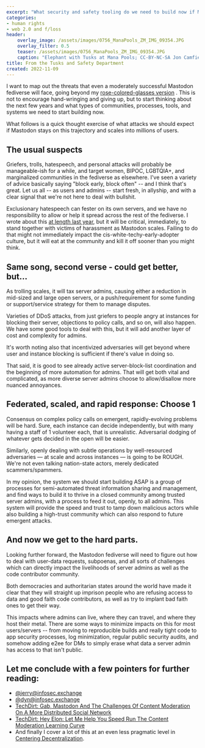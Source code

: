 ```yaml
---
excerpt: "What security and safety tooling do we need to build now if Mastodon scales into tens or hundereds of millions of users."
categories:
- human rights
- web 2.0 and f/loss
header:
    overlay_image: /assets/images/0756_ManaPools_ZM_IMG_09354.JPG
    overlay_filter: 0.5
    teaser: /assets/images/0756_ManaPools_ZM_IMG_09354.JPG
    caption: "Elephant with Tusks at Mana Pools; CC-BY-NC-SA Jon Camfield"
title: From the Tusks and Safety Department
created: 2022-11-09
---
```


I want to map out the threats that even a moderately successful Mastodon fediverse will face, going beyond my [rose-colored-glasses version](https://www.joncamfield.com/blog/2022.11/on-mastodon.html) . This is not to encourage hand-wringing and giving up, but to start thinking about the next few years and what types of communities, processes, tools, and systems we need to start building now.

What follows is a quick thought exercise of what attacks we should expect if Mastodon stays on this trajectory and scales into millions of users.

## The usual suspects

Griefers, trolls, hatespeech, and personal attacks will probably be manageable-ish for a while, and target women, BIPOC, LGBTQIA+, and marginalized communities in the fediverse as elsewhere. I've seen a variety of advice basically saying "block early, block often" -- and I think that's great. Let us all -- as users and admins -- start fresh, in allyship, and with a clear signal that we're not here to deal with bullshit.

Exclusionary hatespeech can fester on its own servers, and we have no responsibility to allow or help it spread across the rest of the fediverse. I wrote about this [at length last year](https://www.joncamfield.com/blog/2021.05/centering-decentralization), but it will be critical, immediately, to stand together with victims of harassment as Mastodon scales. Failing to do that might not immediately impact the cis-white-techy-early-adopter culture, but it will eat at the community and kill it off sooner than you might think.

## Same song, second verse - could get better, but...

As trolling scales, it will tax server admins, causing either a reduction in mid-sized and large open servers, or a push/requirement for some funding or support/service strategy for them to manage disputes.

Varieties of DDoS attacks, from just griefers to people angry at instances for blocking their server, objections to policy calls, and so on, will also happen. We have some good tools to deal with this, but it will add another layer of cost and complexity for admins.

It's worth noting also that incentivized adversaries will get beyond where user and instance blocking is sufficient if there's value in doing so.

That said, it is good to see already active server-block-list coordination and the beginning of more automation for admins. That will get both vital and complicated, as more diverse server admins choose to allow/disallow more nuanced annoyances.

## Federated, scaled, and rapid response: Choose 1

Consensus on complex policy calls on emergent, rapidly-evolving problems will be hard. Sure, each instance can decide independently, but with many having a staff of 1 volunteer each, that is unrealistic. Adversarial dodging of whatever gets decided in the open will be easier.

Similarly, openly dealing with subtle operations by well-resourced adversaries — at scale and across instances — is going to be ROUGH. We're not even talking nation-state actors, merely dedicated scammers/spammers.

In my opinion, the system we should start building ASAP is a group of processes for semi-automated threat information sharing and management, and find ways to build it to thrive in a closed community among trusted server admins, with a process to feed it out, openly, to all admins. This system will provide the speed and trust to tamp down malicious actors while also building a high-trust community which can also respond to future emergent attacks.

## And now we get to the hard parts.

Looking further forward, the Mastodon fediverse will need to figure out how to deal with user-data requests, subpoenas, and all sorts of challenges which can directly impact the livelihoods of server admins as well as the code contributor community.

Both democracies and authoritarian states around the world have made it clear that they will straight up imprison people who are refusing access to data and good faith code contributors, as well as try to implant bad faith ones to get their way.

This impacts where admins can live, where they can travel, and where they host their metal. There are some ways to minimize impacts on this for most users/servers -- from moving to reproducible builds and really tight code to app security processes, log minimization, regular public security audits, and  somehow adding e2ee for DMs to simply erase what data a server admin has access to that isn't public.


## Let me conclude with a few pointers for further reading:

* [@jerry@infosec.exchange](https://infosec.exchange/@jerry/109296684462206872)
* [@dyn@infosec.exchange](https://infosec.exchange/@dyn/109291211783459825)
* [TechDirt: Gab, Mastodon And The Challenges Of Content Moderation On A More Distributed Social Network](https://www.techdirt.com/2019/07/16/gab-mastodon-challenges-content-moderation-more-distributed-social-network/)
* [TechDirt: Hey Elon: Let Me Help You Speed Run The Content Moderation Learning Curve](https://www.techdirt.com/2022/11/02/hey-elon-let-me-help-you-speed-run-the-content-moderation-learning-curve/)
* And finally I cover a lot of this at an even less pragmatic level in [Centering Decentralization](https://www.joncamfield.com/blog/2021.05/centering-decentralization).
